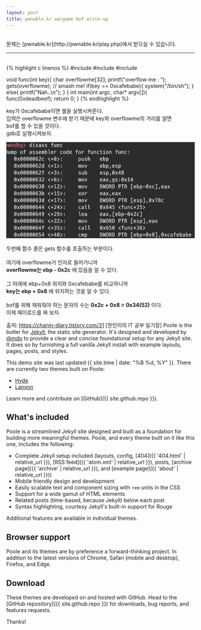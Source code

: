 ```yaml
---
layout: post
title: pwnable.kr wargame bof write-up
---
```


<br>
문제는 [pwnable.kr](http://pwnable.kr/play.php)에서 받으실 수 있습니다.

----

<br>
{% highlight c linenos %}
#include <stdio.h>
#include <string.h>
#include <stdlib.h>

void func(int key){
  char overflowme[32];
  printf("overflow me : ");
  gets(overflowme);	// smash me!
  if(key == 0xcafebabe){
    system("/bin/sh");
  }
  else{
    printf("Nah..\n");
  }
}
int main(int argc, char* argv[]){
  func(0xdeadbeef);
  return 0;
}
{% endhighlight %}

key가 0xcafebabe이면 쉘을 실행시켜준다.<br>
입력은 overflowme 변수에 받기 때문에 key와 overflowme의 거리를 알면<br>
bof를 할 수 있을 것이다.<br>
gdb로 실행시켜보자.<br>

![캡처](/assets/img.png)

두번째 함수 콜은 gets 함수를 호출하는 부분이다.
<br><br>여기에 overflowme가 인자로 들어가니까 
<br>**overflowme는 ebp - 0x2c** 에 있음을 알 수 있다.
<br><br>그 아래에 ebp+0x8 위치와 0xcafebabe를 비교하니까 
<br>**key는 ebp + 0x8** 에 위치하는 것을 알 수 있다.
<br><br>bof를 위해 채워줘야 하는 문자의 수는 **0x2c + 0x8 = 0x34(52)** 이다.
<br>이제 페이로드를 짜 보자.

출처: https://chanin-diary.tistory.com/31 [찬인이의 IT 공부 일기장]
Poole is the butler for [Jekyll](http://jekyllrb.com), the static site generator. It's designed and developed by [@mdo](https://twitter.com/mdo) to provide a clear and concise foundational setup for any Jekyll site. It does so by furnishing a full vanilla Jekyll install with example layouts, pages, posts, and styles.

This demo site was last updated {{ site.time | date: "%B %d, %Y" }}.
There are currently two themes built on Poole:

* [Hyde](http://hyde.getpoole.com)
* [Lanyon](http://lanyon.getpoole.com)

Learn more and contribute on [GitHub]({{ site.github.repo }}).

## What's included

Poole is a streamlined Jekyll site designed and built as a foundation for building more meaningful themes. Poole, and every theme built on it like this one, includes the following:

* Complete Jekyll setup included (layouts, config, [404]({{ '404.html' | relative_url }}), [RSS feed]({{ 'atom.xml' | relative_url }}), posts, [archive page]({{ 'archive' | relative_url }}), and [example page]({{ 'about' | relative_url }}))
* Mobile friendly design and development
* Easily scalable text and component sizing with `rem` units in the CSS
* Support for a wide gamut of HTML elements
* Related posts (time-based, because Jekyll) below each post
* Syntax highlighting, courtesy Jekyll's built-in support for Rouge

Additional features are available in individual themes.

## Browser support

Poole and its themes are by preference a forward-thinking project. In addition to the latest versions of Chrome, Safari (mobile and desktop), Firefox, and Edge.

## Download

These themes are developed on and hosted with GitHub. Head to the [GitHub repository]({{ site.github.repo }}) for downloads, bug reports, and features requests.

Thanks!

